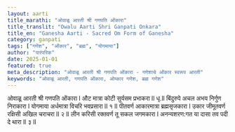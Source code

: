 ```yaml
---
layout: aarti
title_marathi: "ओवाळू आरती श्री गणपति ओंकारा"
title_translit: "Owalu Aarti Shri Ganpati Onkara"
title_en: "Ganesha Aarti - Sacred Om Form of Ganesha"
category: ganpati
tags: ["गणेश", "ओंकार", "ब्रह्म", "योगमाया"]
author: "पारंपरिक"
date: 2025-01-01
featured: true
meta_description: "ओवाळू आरती श्री गणपति ओंकारा - गणेशाचे ओंकार स्वरूप आरती"
keywords: "ओवाळू आरती, गणपति ओंकारा, ओम्कार गणेश, ब्रह्म गणेश"
---
```


ओवाळू आरती श्री गणपति ओंकारा l
औट मात्रा कोटी सुर्यसम प्रभाकरा ll धृ.ll
बिंदुरुपे अचल अभय निर्गुण निराकारा l
योगमाया अर्धमात्रा विचरि भवप्रसारा ll १ ll
पीतवर्ण आकारमात्रा  ब्रह्मसृजकारा l
उकार जीमूतवर्ण रक्षिसी अखिल चराचरा ll २ ll
लीन करिसी रक्तवर्ण तू सकल जगमकारा l
अनन्यशरण:गत या दासा तव पदी दे थारा ll ३ ll